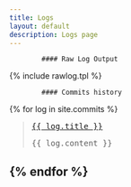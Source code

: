 ```yaml
---
title: Logs
layout: default
description: Logs page
---
```


            #### Raw Log Output
{% include rawlog.tpl %}


            #### Commits history
{% for log in site.commits %}
>
> <pre><a href="{{ log.url | prepend: site.baseurl }}">{{ log.title }}</a></pre>
> <pre>{{ log.content }}</pre>
>
{% endfor %}
---
